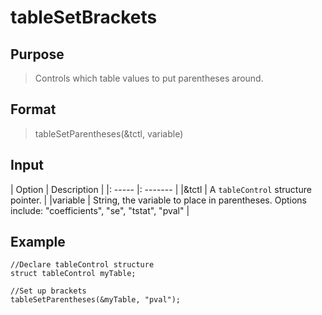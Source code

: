 # tableSetBrackets

## Purpose
> Controls which table values to put parentheses around.

## Format
> tableSetParentheses(&tctl, variable)

## Input
| Option | Description |
|: ----- |: ------- |
|&tctl  | A `tableControl` structure pointer. |
|variable | String, the variable to place in parentheses. Options include: "coefficients", "se", "tstat", "pval" |

## Example
```
//Declare tableControl structure
struct tableControl myTable;

//Set up brackets
tableSetParentheses(&myTable, "pval");
```
